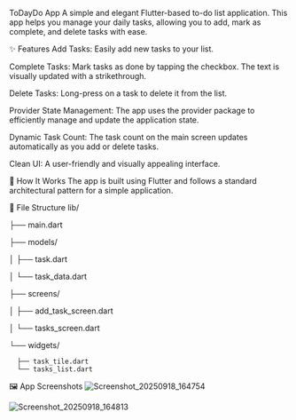 ToDayDo App
A simple and elegant Flutter-based to-do list application. This app helps you manage your daily tasks, allowing you to add, mark as complete, and delete tasks with ease.

✨ Features
Add Tasks: Easily add new tasks to your list.

Complete Tasks: Mark tasks as done by tapping the checkbox. The text is visually updated with a strikethrough.

Delete Tasks: Long-press on a task to delete it from the list.

Provider State Management: The app uses the provider package to efficiently manage and update the application state.

Dynamic Task Count: The task count on the main screen updates automatically as you add or delete tasks.

Clean UI: A user-friendly and visually appealing interface.

🚀 How It Works
The app is built using Flutter and follows a standard architectural pattern for a simple application.

📂 File Structure
lib/

├── main.dart

├── models/

│     ├── task.dart

│     └── task_data.dart

├── screens/

│     ├── add_task_screen.dart

│     └── tasks_screen.dart

└── widgets/

      ├── task_tile.dart
      └── tasks_list.dart

🖼️ App Screenshots
![Screenshot_20250918_164754](https://github.com/user-attachments/assets/1803df0e-4dcf-4625-8a56-d0c9144a59f5)

![Screenshot_20250918_164813](https://github.com/user-attachments/assets/7e7f4437-a1e5-4403-b0d8-102e34e77c77)
